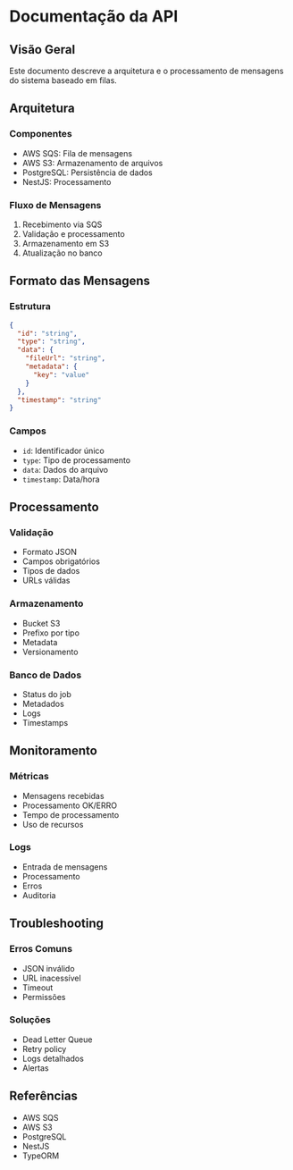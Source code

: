 # Documentação da API

## Visão Geral

Este documento descreve a arquitetura e o processamento de mensagens do sistema baseado em filas.

## Arquitetura

### Componentes

- AWS SQS: Fila de mensagens
- AWS S3: Armazenamento de arquivos
- PostgreSQL: Persistência de dados
- NestJS: Processamento

### Fluxo de Mensagens

1. Recebimento via SQS
2. Validação e processamento
3. Armazenamento em S3
4. Atualização no banco

## Formato das Mensagens

### Estrutura

```json
{
  "id": "string",
  "type": "string",
  "data": {
    "fileUrl": "string",
    "metadata": {
      "key": "value"
    }
  },
  "timestamp": "string"
}
```

### Campos

- `id`: Identificador único
- `type`: Tipo de processamento
- `data`: Dados do arquivo
- `timestamp`: Data/hora

## Processamento

### Validação

- Formato JSON
- Campos obrigatórios
- Tipos de dados
- URLs válidas

### Armazenamento

- Bucket S3
- Prefixo por tipo
- Metadata
- Versionamento

### Banco de Dados

- Status do job
- Metadados
- Logs
- Timestamps

## Monitoramento

### Métricas

- Mensagens recebidas
- Processamento OK/ERRO
- Tempo de processamento
- Uso de recursos

### Logs

- Entrada de mensagens
- Processamento
- Erros
- Auditoria

## Troubleshooting

### Erros Comuns

- JSON inválido
- URL inacessível
- Timeout
- Permissões

### Soluções

- Dead Letter Queue
- Retry policy
- Logs detalhados
- Alertas

## Referências

- AWS SQS
- AWS S3
- PostgreSQL
- NestJS
- TypeORM
